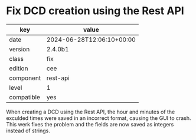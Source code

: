 [//]: # (werk v2)
# Fix DCD creation using the Rest API

key        | value
---------- | ---
date       | 2024-06-28T12:06:10+00:00
version    | 2.4.0b1
class      | fix
edition    | cee
component  | rest-api
level      | 1
compatible | yes

When creating a DCD using the Rest API, the hour and minutes of the exculded
times were saved in an incorrect format, causing the GUI to crash. This werk
fixes the problem and the fields are now saved as integers instead of strings.

